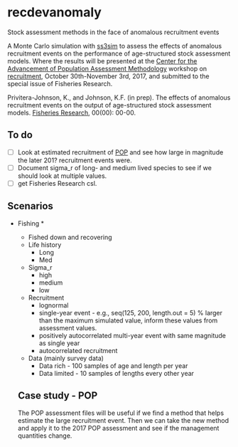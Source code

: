# recdevanomaly
Stock assessment methods in the face of anomalous recruitment events

A Monte Carlo simulation with [ss3sim](www.github.com/ss3sim/ss3sim) to assess the effects of anomalous recruitment events on the performance of age-structured stock assessment models. Where the results will be presented at the [Center for the Advancement of Population Assessment Methodology](http://www.capamresearch.org) workshop on [recruitment](http://www.capamresearch.org/workshops), October 30th-November 3rd, 2017, and submitted to the special issue of Fisheries Research.

Privitera-Johnson, K., and Johnson, K.F. (in prep). The effects of anomalous recruitment events on the output of age-structured stock assessment models. [Fisheries Research](https://www.elsevier.com/journals/fisheries-research/0165-7836/guide-for-authors), 00(00): 00-00.

## To do
- [ ] Look at estimated recruitment of [POP](https://github.com/CWetzel/POP_2017) and see how large in magnitude the later 201? recruitment events were. 
- [ ] Document sigma_r of long- and medium lived species to see if we should look at multiple values.
- [ ] get Fisheries Research csl.

## Scenarios

* Fishing
    * 
    * Fished down and recovering
  * Life history
    * Long
    * Med
  * Sigma_r
    * high 
    * medium
    * low
  * Recruitment
    * lognormal
    * single-year event - e.g., seq(125, 200, length.out = 5) % larger than the maximum simulated value, inform these values from assessment values.
    * positively autocorrelated multi-year event with same magnitude as single year
    * autocorrelated recruitment
  * Data (mainly survey data)
    * Data rich - 100 samples of age and length per year
    * Data limited - 10 samples of lengths every other year
    
  ## Case study - POP
  
  The POP assessment files will be useful if we find a method that helps estimate the large recruitment event. Then we can take the new method and apply it to the 2017 POP assessment and see if the management quantities change.
  
  
